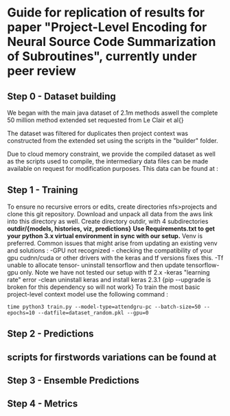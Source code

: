 # Guide for replication of results for paper "Project-Level Encoding for Neural Source Code Summarization of Subroutines", currently under peer review
## Step 0 - Dataset building
We began with the main java dataset of 2.1m methods aswell the complete 50 million method extended set requested from Le Clair et al{}

The dataset was filtered for duplicates then project context was constructed from the extended set using the scripts in the "builder" folder.

Due to cloud memory constraint, we provide the compiled dataset as well as the scripts used to compile, the intermediary data files can be made available on request for modification purposes. This data can be found at :


## Step 1 - Training
To ensure no recursive errors or edits, create directories nfs>projects and clone this git repository.
Download and unpack all data from the aws link into this directory as well.
Create directory outdir, with 4 subdirectories  **outdir/{models, histories, viz, predictions}**
**Use Requirements.txt to get your python 3.x virtual environment in sync with our setup.** Venv is preferred. Common issues that might arise from updating an existing venv and solutions :
-GPU not recognized - checking the compatibility of your gpu cudnn/cuda or other drivers with the keras and tf versions fixes this.
-Tf unable to allocate tensor- uninstall tensorflow and then update tensorflow-gpu only. Note we have not tested our setup with tf 2.x
-keras "learning rate" error -clean uninstall keras and install keras 2.3.1 {pip --upgrade is broken for this dependency so will not work}
To train the most basic project-level context model use the following command :
```
time python3 train.py --model-type=attendgru-pc --batch-size=50 --epochs=10 --datfile=dataset_random.pkl --gpu=0
```

## Step 2 - Predictions
## scripts for firstwords variations can be found at
## Step 3 - Ensemble Predictions
## Step 4 - Metrics
